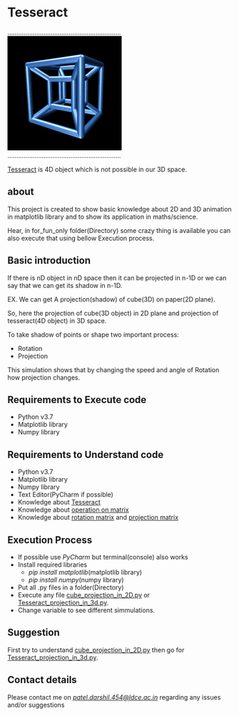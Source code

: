 # Tesseract

...............................................................
![logo](Tesseract.gif)...............................................................

[Tesseract](https://en.wikipedia.org/wiki/Tesseract) is 4D object which is not possible in our 3D space.

## about

This project is created to show basic knowledge about 2D and 3D animation in matplotlib library and to show its application in maths/science.

Hear, in for_fun_only folder(Directory) some crazy thing is available you can also execute that using bellow Execution process.

## Basic introduction

If there is nD object in nD space then it can be projected in n-1D or we can say that we can get its shadow in n-1D.

EX. We can get A projection(shadow) of cube(3D) on paper(2D plane).

So, here the projection of cube(3D object) in 2D plane and projection of tesseract(4D object) in 3D space.

To take shadow of points or shape two important process:
  - Rotation
  - Projection
  
This simulation shows that by changing the speed and angle of Rotation how projection changes.

## Requirements to Execute code
- Python v3.7
- Matplotlib library
- Numpy library

## Requirements to Understand code
- Python v3.7
- Matplotlib library
- Numpy library
- Text Editor(PyCharm if possible)
- Knowledge about [Tesseract](https://en.wikipedia.org/wiki/Tesseract)
- Knowledge about [operation on matrix](https://en.wikipedia.org/wiki/Matrix_(mathematics)#Basic_operations)
- Knowledge about [rotation matrix](https://en.wikipedia.org/wiki/Rotation_matrix) and [projection matrix](https://en.wikipedia.org/wiki/Projection_matrix)

## Execution Process
- If possible use *PyCharm* but terminal(console) also works
- Install required libraries
  - *pip install matplotlib*(matplotlib library)
  - *pip install numpy*(numpy library)
- Put all .py files in a folder(Directory)
- Execute any file [cube_projection_in_2D.py](cube_projection_in_2D.py) or [Tesseract_projection_in_3d.py](Tesseract_projection_in_3d.py).
- Change variable to see different simmulations.

## Suggestion
First try to understand [cube_projection_in_2D.py](cube_projection_in_2D.py) then go for [Tesseract_projection_in_3d.py](Tesseract_projection_in_3d.py).
 
## Contact details
Please contact me on *patel.darshil.454@ldce.ac.in* regarding any issues and/or suggestions

